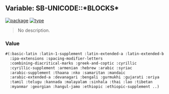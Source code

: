 ## Variable: SB-UNICODE::\*BLOCKS\*
[![package](https://img.shields.io/badge/Package-SB--UNICODE-5f9ea0.svg?style=social&colorA=999999)](../) [![type](https://img.shields.io/badge/Type-Variable-5f9ea0.svg?style=social&colorA=999999)](../#variable) 

> No description.

### Value
```cl
#(:basic-latin :latin-1-supplement :latin-extended-a :latin-extended-b
  :ipa-extensions :spacing-modifier-letters
  :combining-diacritical-marks :greek-and-coptic :cyrillic
  :cyrillic-supplement :armenian :hebrew :arabic :syriac
  :arabic-supplement :thaana :nko :samaritan :mandaic
  :arabic-extended-a :devanagari :bengali :gurmukhi :gujarati :oriya
  :tamil :telugu :kannada :malayalam :sinhala :thai :lao :tibetan
  :myanmar :georgian :hangul-jamo :ethiopic :ethiopic-supplement ..)
```
